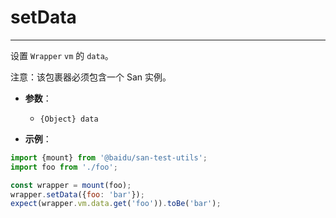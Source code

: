 # setData
---

设置 `Wrapper` `vm` 的 `data`。

注意：该包裹器必须包含一个 San 实例。

* **参数**：

    - `{Object} data`

* **示例**：

```js
import {mount} from '@baidu/san-test-utils';
import foo from './foo';

const wrapper = mount(foo);
wrapper.setData({foo: 'bar'});
expect(wrapper.vm.data.get('foo')).toBe('bar');
```
